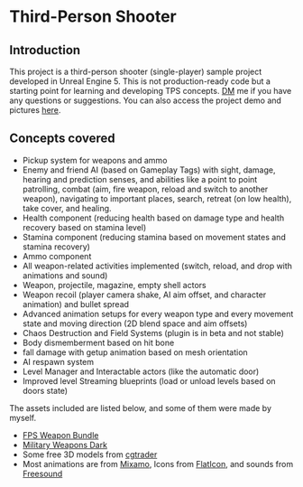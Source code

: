 # Third-Person Shooter
## Introduction
This project is a third-person shooter (single-player) sample project developed in Unreal Engine 5.
This is not production-ready code but a starting point for learning and developing TPS concepts.
[DM](https://discord.com/users/810853382193545227) me if you have any questions or suggestions.
You can also access the project demo and pictures [here](https://mega.nz/folder/ePBzRAiR#9p42rAnO-mbLILq2aViTpg).

## Concepts covered
- Pickup system for weapons and ammo
- Enemy and friend AI (based on Gameplay Tags) with sight, damage, hearing and prediction senses, and abilities like a point to point patrolling, combat (aim, fire weapon, reload and switch to another weapon), navigating to important places, search, retreat (on low health), take cover, and healing.
- Health component (reducing health based on damage type and health recovery based on stamina level)
- Stamina component (reducing stamina based on movement states and stamina recovery)
- Ammo component
- All weapon-related activities implemented (switch, reload, and drop with animations and sound)
- Weapon, projectile, magazine, empty shell actors
- Weapon recoil (player camera shake, AI aim offset, and character animation) and bullet spread
- Advanced animation setups for every weapon type and every movement state and moving direction (2D blend space and aim offsets)
- Chaos Destruction and Field Systems (plugin is in beta and not stable)
- Body dismemberment based on hit bone
- fall damage with getup animation based on mesh orientation
- AI respawn system
- Level Manager and Interactable actors (like the automatic door)
- Improved level Streaming blueprints (load or unload levels based on doors state)

The assets included are listed below, and some of them were made by myself.
- [FPS Weapon Bundle](https://www.unrealengine.com/marketplace/en-US/product/fps-weapon-bundle)
- [Military Weapons Dark](https://www.unrealengine.com/marketplace/en-US/product/military-weapons-dark)
- Some free 3D models from [cgtrader](https://www.cgtrader.com/)
- Most animations are from [Mixamo](https://www.mixamo.com/), Icons from [FlatIcon](https://www.flaticon.com/), and sounds from [Freesound](https://freesound.org/)
